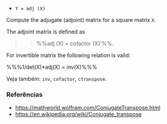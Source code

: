 * `Y = adj (X)`

Compute the adjugate (adjoint) matrix for a square matrix `X`.

The adjoint matrix is defined as

>> %%adj (X) = cofactor (X)'%%.

For invertible matrix the following relation is valid:

%%%1/det(X)*adj(X) = inv(X)%%%

Veja também: `inv`, `cofactor`, `ctranspose`.

### Referências

* https://mathworld.wolfram.com/ConjugateTranspose.html
* https://en.wikipedia.org/wiki/Conjugate_transpose
